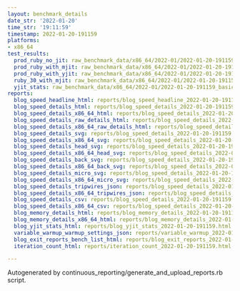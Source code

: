 ```yaml
---
layout: benchmark_details
date_str: '2022-01-20'
time_str: '19:11:59'
timestamp: 2022-01-20-191159
platforms:
- x86_64
test_results:
  prod_ruby_no_jit: raw_benchmark_data/x86_64/2022-01/2022-01-20-191159_basic_benchmark_prod_ruby_no_jit.json
  prod_ruby_with_mjit: raw_benchmark_data/x86_64/2022-01/2022-01-20-191159_basic_benchmark_prod_ruby_with_mjit.json
  prod_ruby_with_yjit: raw_benchmark_data/x86_64/2022-01/2022-01-20-191159_basic_benchmark_prod_ruby_with_yjit.json
  ruby_30_with_mjit: raw_benchmark_data/x86_64/2022-01/2022-01-20-191159_basic_benchmark_ruby_30_with_mjit.json
  yjit_stats: raw_benchmark_data/x86_64/2022-01/2022-01-20-191159_basic_benchmark_yjit_stats.json
reports:
  blog_speed_headline_html: reports/blog_speed_headline_2022-01-20-191159.html
  blog_speed_details_html: reports/blog_speed_details_2022-01-20-191159.html
  blog_speed_details_x86_64_html: reports/blog_speed_details_2022-01-20-191159.x86_64.html
  blog_speed_details_raw_details_html: reports/blog_speed_details_2022-01-20-191159.raw_details.html
  blog_speed_details_x86_64_raw_details_html: reports/blog_speed_details_2022-01-20-191159.x86_64.raw_details.html
  blog_speed_details_svg: reports/blog_speed_details_2022-01-20-191159.svg
  blog_speed_details_x86_64_svg: reports/blog_speed_details_2022-01-20-191159.x86_64.svg
  blog_speed_details_head_svg: reports/blog_speed_details_2022-01-20-191159.head.svg
  blog_speed_details_x86_64_head_svg: reports/blog_speed_details_2022-01-20-191159.x86_64.head.svg
  blog_speed_details_back_svg: reports/blog_speed_details_2022-01-20-191159.back.svg
  blog_speed_details_x86_64_back_svg: reports/blog_speed_details_2022-01-20-191159.x86_64.back.svg
  blog_speed_details_micro_svg: reports/blog_speed_details_2022-01-20-191159.micro.svg
  blog_speed_details_x86_64_micro_svg: reports/blog_speed_details_2022-01-20-191159.x86_64.micro.svg
  blog_speed_details_tripwires_json: reports/blog_speed_details_2022-01-20-191159.tripwires.json
  blog_speed_details_x86_64_tripwires_json: reports/blog_speed_details_2022-01-20-191159.x86_64.tripwires.json
  blog_speed_details_csv: reports/blog_speed_details_2022-01-20-191159.csv
  blog_speed_details_x86_64_csv: reports/blog_speed_details_2022-01-20-191159.x86_64.csv
  blog_memory_details_html: reports/blog_memory_details_2022-01-20-191159.html
  blog_memory_details_x86_64_html: reports/blog_memory_details_2022-01-20-191159.x86_64.html
  blog_yjit_stats_html: reports/blog_yjit_stats_2022-01-20-191159.html
  variable_warmup_warmup_settings_json: reports/variable_warmup_2022-01-20-191159.warmup_settings.json
  blog_exit_reports_bench_list_html: reports/blog_exit_reports_2022-01-20-191159.bench_list.html
  iteration_count_html: reports/iteration_count_2022-01-20-191159.html

---
```

Autogenerated by continuous_reporting/generate_and_upload_reports.rb script.
